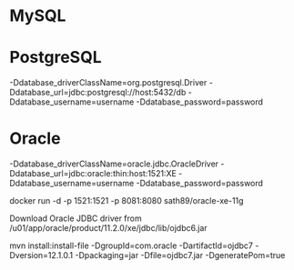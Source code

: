 MySQL
===


PostgreSQL
===

-Ddatabase_driverClassName=org.postgresql.Driver
-Ddatabase_url=jdbc:postgresql://host:5432/db
-Ddatabase_username=username
-Ddatabase_password=password

Oracle
===

-Ddatabase_driverClassName=oracle.jdbc.OracleDriver
-Ddatabase_url=jdbc:oracle:thin:host:1521:XE
-Ddatabase_username=username
-Ddatabase_password=password

docker run -d -p 1521:1521 -p 8081:8080 sath89/oracle-xe-11g

Download Oracle JDBC driver from
/u01/app/oracle/product/11.2.0/xe/jdbc/lib/ojdbc6.jar

mvn install:install-file -DgroupId=com.oracle -DartifactId=ojdbc7 -Dversion=12.1.0.1 -Dpackaging=jar -Dfile=ojdbc7.jar -DgeneratePom=true
